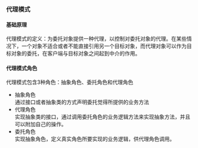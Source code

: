 ### 代理模式

#### 基础原理  
代理模式的定义：为委托对象提供一种代理，以控制对委托对象的代理。在某些情况下，一个对象不适合或者不能直接引用另一个目标对象，而代理对象可以作为目标对象的委托，在客户端与目标对象之间起到中介的作用。
#### 代理模式角色  
代理模式包含3种角色：抽象角色、委托角色和代理角色
- 抽象角色  
通过接口或者抽象类的方式声明委托觉得所提供的业务方法
- 代理角色  
实现抽象类的接口，通过调用委托角色的业务逻辑方法来实现抽象方法，并且可以附加自己的操作。  
- 委托角色  
实现抽象角色，定义真实角色所要实现的业务逻辑，供代理角色调用。
